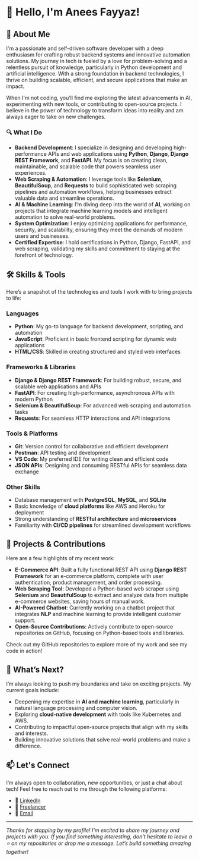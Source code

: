 # 👋 Hello, I'm Anees Fayyaz!

## 🚀 About Me
I'm a passionate and self-driven software developer with a deep enthusiasm for crafting robust backend systems and innovative automation solutions. My journey in tech is fueled by a love for problem-solving and a relentless pursuit of knowledge, particularly in Python development and artificial intelligence. With a strong foundation in backend technologies, I thrive on building scalable, efficient, and secure applications that make an impact.

When I'm not coding, you’ll find me exploring the latest advancements in AI, experimenting with new tools, or contributing to open-source projects. I believe in the power of technology to transform ideas into reality and am always eager to take on new challenges.

### 🔍 What I Do
- **Backend Development**: I specialize in designing and developing high-performance APIs and web applications using **Python**, **Django**, **Django REST Framework**, and **FastAPI**. My focus is on creating clean, maintainable, and scalable code that powers seamless user experiences.
- **Web Scraping & Automation**: I leverage tools like **Selenium**, **BeautifulSoup**, and **Requests** to build sophisticated web scraping pipelines and automation workflows, helping businesses extract valuable data and streamline operations.
- **AI & Machine Learning**: I’m diving deep into the world of **AI**, working on projects that integrate machine learning models and intelligent automation to solve real-world problems.
- **System Optimization**: I enjoy optimizing applications for performance, security, and scalability, ensuring they meet the demands of modern users and businesses.
- **Certified Expertise**: I hold certifications in Python, Django, FastAPI, and web scraping, validating my skills and commitment to staying at the forefront of technology.

## 🛠️ Skills & Tools
Here’s a snapshot of the technologies and tools I work with to bring projects to life:

### Languages
- **Python**: My go-to language for backend development, scripting, and automation
- **JavaScript**: Proficient in basic frontend scripting for dynamic web applications
- **HTML/CSS**: Skilled in creating structured and styled web interfaces

### Frameworks & Libraries
- **Django & Django REST Framework**: For building robust, secure, and scalable web applications and APIs
- **FastAPI**: For creating high-performance, asynchronous APIs with modern Python
- **Selenium & BeautifulSoup**: For advanced web scraping and automation tasks
- **Requests**: For seamless HTTP interactions and API integrations

### Tools & Platforms
- **Git**: Version control for collaborative and efficient development
- **Postman**: API testing and development
- **VS Code**: My preferred IDE for writing clean and efficient code
- **JSON APIs**: Designing and consuming RESTful APIs for seamless data exchange

### Other Skills
- Database management with **PostgreSQL**, **MySQL**, and **SQLite**
- Basic knowledge of **cloud platforms** like AWS and Heroku for deployment
- Strong understanding of **RESTful architecture** and **microservices**
- Familiarity with **CI/CD pipelines** for streamlined development workflows

## 🌟 Projects & Contributions
Here are a few highlights of my recent work:
- **E-Commerce API**: Built a fully functional REST API using **Django REST Framework** for an e-commerce platform, complete with user authentication, product management, and order processing.
- **Web Scraping Tool**: Developed a Python-based web scraper using **Selenium** and **BeautifulSoup** to extract and analyze data from multiple e-commerce websites, saving hours of manual work.
- **AI-Powered Chatbot**: Currently working on a chatbot project that integrates **NLP** and machine learning to provide intelligent customer support.
- **Open-Source Contributions**: Actively contribute to open-source repositories on GitHub, focusing on Python-based tools and libraries.

Check out my GitHub repositories to explore more of my work and see my code in action!

## 🎯 What’s Next?
I’m always looking to push my boundaries and take on exciting projects. My current goals include:
- Deepening my expertise in **AI and machine learning**, particularly in natural language processing and computer vision.
- Exploring **cloud-native development** with tools like Kubernetes and AWS.
- Contributing to impactful open-source projects that align with my skills and interests.
- Building innovative solutions that solve real-world problems and make a difference.

## 📫 Let's Connect
I’m always open to collaboration, new opportunities, or just a chat about tech! Feel free to reach out to me through the following platforms:
- 🔗 [LinkedIn](https://www.linkedin.com/in/anees-fayyaz-/)
- 🔗 [Freelancer](https://www.freelancer.com/u/aneesfayyaz007)
- 📧 [Email](aneesfayyaz007@gmail.com)

---

*Thanks for stopping by my profile! I’m excited to share my journey and projects with you. If you find something interesting, don’t hesitate to leave a ⭐ on my repositories or drop me a message. Let’s build something amazing together!*
